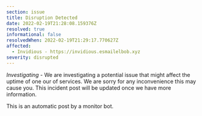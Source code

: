 ```yaml
---
section: issue
title: Disruption Detected
date: 2022-02-19T21:28:08.159376Z
resolved: true
informational: false
resolvedWhen: 2022-02-19T21:29:17.770627Z
affected:
  - Invidious - https://invidious.esmailelbob.xyz
severity: disrupted
---
```

*Investigating* - We are investigating a potential issue that might affect the uptime of one our of services. We are sorry for any inconvenience this may cause you. This incident post will be updated once we have more information.

This is an automatic post by a monitor bot.
        